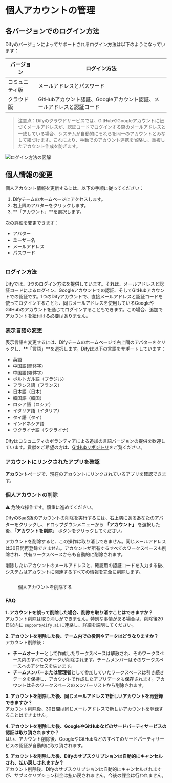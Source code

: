# 個人アカウントの管理

## 各バージョンでのログイン方法

Difyのバージョンによってサポートされるログイン方法は以下のようになっています：

| バージョン | ログイン方法 |
| --- | --- |
| コミュニティ版 | メールアドレスとパスワード |
| クラウド版 | GitHubアカウント認証、Googleアカウント認証、メールアドレスと認証コード |

> 注意点：Difyのクラウドサービスでは、GitHubやGoogleアカウントに紐づくメールアドレスが、認証コードでログインする際のメールアドレスと一致している場合、システムが自動的にそれらを同一のアカウントとみなして紐づけます。これにより、手動でのアカウント連携を省略し、重複したアカウント作成を防ぎます。

![ログイン方法の図解](https://assets-docs.dify.ai/dify-enterprise-mintlify/jp/guides/management/c4a9bb46f636807f0b59710724fddc40.png)

## 個人情報の変更

個人アカウント情報を更新するには、以下の手順に従ってください：

1. Difyチームのホームページにアクセスします。
2. 右上隅のアバターをクリックします。
3. **「アカウント」**を選択します。

次の詳細を変更できます：

* アバター
* ユーザー名
* メールアドレス
* パスワード

<figure><img src="https://assets-docs.dify.ai/dify-enterprise-mintlify/jp/guides/management/40ea6368cd22021a3f1627738e40f597.png" alt=""><figcaption></figcaption></figure>

### ログイン方法

Difyでは、3つのログイン方法を提供しています。それは、メールアドレスと認証コードによるログイン、Googleアカウントでの認証、そしてGitHubアカウントでの認証です。1つのDifyアカウントで、直接メールアドレスと認証コードを使ってログインすることも、同じメールアドレスを使用しているGoogleやGitHubのアカウントを通じてログインすることもできます。この場合、追加でアカウントを紐付ける必要はありません。

### 表示言語の変更

表示言語を変更するには、Difyチームのホームページで右上隅のアバターをクリックし、**「言語」**を選択します。Difyは以下の言語をサポートしています：

* 英語
* 中国語(簡体字)
* 中国語(繁体字)
* ポルトガル語（ブラジル）
* フランス語（フランス）
* 日本語（日本）
* 韓国語（韓国）
* ロシア語（ロシア）
* イタリア語（イタリア）
* タイ語（タイ）
* インドネシア語
* ウクライナ語（ウクライナ）

Difyはコミュニティのボランティアによる追加の言語バージョンの提供を歓迎しています。貢献をご希望の方は、[GitHubリポジトリ](https://github.com/langgenius/dify/blob/main/CONTRIBUTING.md)をご覧ください。

### アカウントにリンクされたアプリを確認

**アカウント**ページで、現在のアカウントにリンクされているアプリを確認できます。

### 個人アカウントの削除

⚠️ 危険な操作です。慎重に進めてください。

DifyのSaaS版のアカウントの削除を実行するには、右上隅にあるあなたのアバターをクリックし、ドロップダウンメニューから **「アカウント」** を選択した後、**「アカウントを削除」** ボタンをクリックしてください。

アカウントを削除すると、この操作は取り消しできません。同じメールアドレスは30日間再登録できません。アカウントが所有するすべてのワークスペースも削除され、共有ワークスペースからも自動的に削除されます。

削除したいアカウントのメールアドレスと、確認用の認証コードを入力する後、システムはアカウントに関連するすべての情報を完全に削除します。

<figure><img src="https://assets-docs.dify.ai/2024/12/ded326f27886b5884969c220ead998d7.png" alt=""><figcaption><p>個人アカウントを削除する</p></figcaption></figure>

### FAQ

**1. アカウントを誤って削除した場合、削除を取り消すことはできますか？**  
アカウント削除は取り消しができません。特別な事情がある場合は、削除後20日以内に `support@dify.ai` に連絡し、詳細を説明してください。

**2. アカウントを削除した後、チーム内での役割やデータはどうなりますか？**  
アカウント削除後：  
- **チームオーナー**として作成したワークスペースは解散され、そのワークスペース内のすべてのデータが削除されます。チームメンバーはそのワークスペースへのアクセスを失います。  
- **チームメンバーまたは管理者**として参加していたワークスペースは引き続きデータを保持し、アカウントで作成したアプリデータも保存されます。アカウントはそのワークスペースのメンバーリストから削除されます。

**3. アカウントを削除した後、同じメールアドレスで新しいアカウントを再登録できますか？**  
アカウント削除後、30日間は同じメールアドレスで新しいアカウントを登録することはできません。

**4. アカウントを削除した後、GoogleやGitHubなどのサードパーティサービスの認証は取り消されますか？**  
はい、アカウント削除後、GoogleやGitHubなどのすべてのサードパーティサービスの認証が自動的に取り消されます。

**5. アカウントを削除した後、Difyのサブスクリプションは自動的にキャンセルされ、払い戻しされますか？**  
アカウント削除後、Difyのサブスクリプションは自動的にキャンセルされますが、サブスクリプション料金は払い戻されません。今後の課金は行われません。
